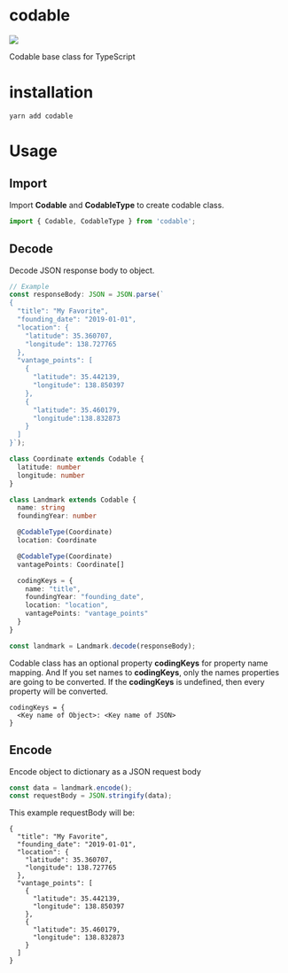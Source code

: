 # codable
<a href="https://www.npmjs.com/package/codable">
  <img src="https://img.shields.io/npm/dw/codable.svg" />
</a>

Codable base class for TypeScript


# installation

```
yarn add codable
```

# Usage

## Import
Import **Codable** and **CodableType** to create codable class.
```typescript
import { Codable, CodableType } from 'codable';
```

## Decode
Decode JSON response body to object.
```typescript
// Example
const responseBody: JSON = JSON.parse(`
{
  "title": "My Favorite",
  "founding_date": "2019-01-01",
  "location": {
    "latitude": 35.360707,
    "longitude": 138.727765
  },
  "vantage_points": [
    {
      "latitude": 35.442139,
      "longitude": 138.850397
    },
    {
      "latitude": 35.460179,
      "longitude":138.832873
    }
  ]
}`);

class Coordinate extends Codable {
  latitude: number
  longitude: number
}

class Landmark extends Codable {
  name: string
  foundingYear: number

  @CodableType(Coordinate)
  location: Coordinate

  @CodableType(Coordinate)
  vantagePoints: Coordinate[]

  codingKeys = {
    name: "title",
    foundingYear: "founding_date",
    location: "location",
    vantagePoints: "vantage_points"
  }
}

const landmark = Landmark.decode(responseBody);
```

Codable class has an optional property **codingKeys** for property name mapping. And If you set names to **codingKeys**, only the names properties are going to be converted. If the **codingKeys** is undefined, then every property will be converted.

```
codingKeys = {
  <Key name of Object>: <Key name of JSON>
} 
```

## Encode
Encode object to dictionary as a JSON request body
```typescript
const data = landmark.encode();
const requestBody = JSON.stringify(data);
```

This example requestBody will be:
```
{
  "title": "My Favorite",
  "founding_date": "2019-01-01",
  "location": {
    "latitude": 35.360707,
    "longitude": 138.727765
  },
  "vantage_points": [
    {
      "latitude": 35.442139,
      "longitude": 138.850397
    },
    {
      "latitude": 35.460179,
      "longitude": 138.832873
    }
  ]
}
```

